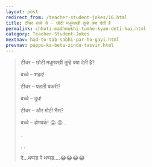 ```yaml
---
layout: post
redirect_from: /teacher-student-jokes/16.html
title: टीचर बच्चे से - छोटी मधुमक्खी तुम्हे क्या देती है
permalink: chhoti-madhmukhi-tumhe-kyan-deti-hai.html
category: Teacher-Student-Jokes
nextnav: had-to-tab-sabhi-par-ho-gayi.html
prevnav: pappu-ka-beta-zinda-tasvir.html
---
```

> टीचर – छोटी मधुमक्खी तुम्हे क्या देती है?
> 
> बच्चे – शहद!
> 
> टीचर – पतली बकरी?
> 
> बच्चे – दूध!
> 
> टीचर – और मोटी भैंस?
> 
> बच्चे – होमवर्क! 😛 😉
> .
> 
> .
> 
> .
> .
> 
> दे…थप्पड़ पे थप्पड़….😂😂😂😂